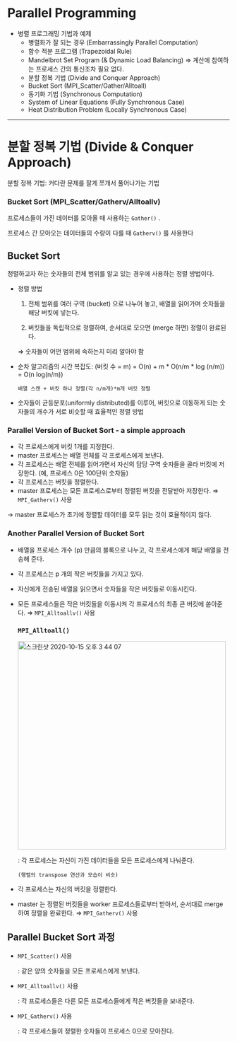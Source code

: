 # Parallel Programming

- 병렬 프로그래밍 기법과 예제
    - 병렬화가 잘 되는 경우 (Embarrassingly Parallel Computation)
    - 함수 적분 프로그램 (Trapezoidal Rule)
    - Mandelbrot Set Program (& Dynamic Load Balancing)
    ⇒ 계산에 참여하는 프로세스 간의 통신조차 필요 없다.
    - 분할 정복 기법 (Divide and Conquer Approach)
    - Bucket Sort (MPI_Scatter/Gather/Alltoall)
    - 동기화 기법 (Synchronous Computation)
    - System of Linear Equations (Fully Synchronous Case)
    - Heat Distribution Problem (Locally Synchronous Case)

---

# 분할 정복 기법 (Divide & Conquer Approach)

분할 정복 기법: 커다란 문제를 잘게 쪼개서 풀어나가는 기법

### Bucket Sort (MPI_Scatter/Gatherv/Alltoallv)

프로세스들이 가진 데이터를 모아올 때 사용하는 `Gather()` .

프로세스 간 모아오는 데이터들의 수량이 다를 때 `Gatherv()` 를 사용한다

## Bucket Sort

정렬하고자 하는 숫자들의 전체 범위를 알고 있는 경우에 사용하는 정렬 방법이다.

- 정렬 방법

    1. 전체 범위를 여러 구역 (bucket) 으로 나누어 놓고, 배열을 읽어가며 숫자들을 해당 버킷에 넣는다.

    2. 버킷들을 독립적으로 정렬하여, 순서대로 모으면 (merge 하면) 정렬이 완료된다.

    ⇒ 숫자들이 어떤 범위에 속하는지 미리 알아야 함

- 순차 알고리즘의 시간 복잡도: (버킷 수 = m)
= O(n) + m * O(n/m * log (n/m)) = O(n log(n/m))

      배열 스캔 + 버킷 하나 정렬(각 n/m개)*m개 버킷 정렬

- 숫자들이 균등분포(uniformly distributed)를 이루어, 버킷으로 이동하게 되는 숫자들의 개수가 서로 비슷할 때 효율적인 정렬 방법

### Parallel Version of Bucket Sort - a simple approach

- 각 프로세스에게 버킷 1개를 지정한다.
- master 프로세스는 배열 전체를 각 프로세스에게 보낸다.
- 각 프로세스는 배열 전체를 읽어가면서 자신의 담당 구역 숫자들을 골라 버킷에 저장한다. (예, 프로세스 0은 100단위 숫자들)
- 각 프로세스는 버킷을 정렬한다.
- master 프로세스는 모든 프로세스로부터 정렬된 버킷을 전달받아 저장한다. ⇒ `MPI_Gatherv()` 사용

→ master 프로세스가 초기에 정렬할 데이터를 모두 읽는 것이 효율적이지 않다.

### Another Parallel Version of Bucket Sort

- 배열을 프로세스 개수 (p) 만큼의 블록으로 나누고, 각 프로세스에게 해당 배열을 전송해 준다.
- 각 프로세스는 p 개의 작은 버킷들을 가지고 있다.
- 자신에게 전송된 배열을 읽으면서 숫자들을 작은 버킷들로 이동시킨다.
- 모든 프로세스들은 작은 버킷들을 이동시켜 각 프로세스의 최종 큰 버킷에 쏟아준다. ⇒ `MPI_Alltoallv()` 사용

    ### `MPI_Alltoall()`

    <img width="471" alt="스크린샷 2020-10-15 오후 3 44 07" src="https://user-images.githubusercontent.com/45806836/96086409-4578ee00-0efd-11eb-8a10-de474f6b944d.png">


    : 각 프로세스는 자신이 가진 데이터들을 모든 프로세스에게 나눠준다.

      (행렬의 transpose 연산과 모습이 비슷)

- 각 프로세스는 자신의 버킷을 정렬한다.
- master 는 정렬된 버킷들을 worker 프로세스들로부터 받아서, 순서대로 merge 하여 정렬을 완료한다. ⇒ `MPI_Gatherv()` 사용

## Parallel Bucket Sort 과정

- `MPI_Scatter()` 사용

    : 같은 양의 숫자들을 모든 프로세스에게 보낸다.

- `MPI_Alltoallv()` 사용

    : 각 프로세스들은 다른 모든 프로세스들에게 작은 버킷들을 보내준다.

- `MPI_Gatherv()` 사용

    : 각 프로세스들이 정렬한 숫자들이 프로세스 0으로 모아진다.

